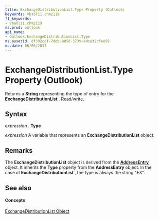 ```yaml
---
title: ExchangeDistributionList.Type Property (Outlook)
keywords: vbaol11.chm2119
f1_keywords:
- vbaol11.chm2119
ms.prod: outlook
api_name:
- Outlook.ExchangeDistributionList.Type
ms.assetid: df302cef-7dcb-805d-3739-4dce32cfee59
ms.date: 06/08/2017
---
```



# ExchangeDistributionList.Type Property (Outlook)

Returns a **String** representing the type of entry for the **[ExchangeDistributionList](exchangedistributionlist-object-outlook.md)** . Read/write.


## Syntax

 _expression_ . **Type**

 _expression_ A variable that represents an **ExchangeDistributionList** object.


## Remarks

The **ExchangeDistributionList** object is derived from the **[AddressEntry](addressentry-object-outlook.md)** object. It inherits the **Type** property from the **AddressEntry** object. In the case of **ExchangeDistributionList** , the type is always the string "EX".


## See also


#### Concepts


[ExchangeDistributionList Object](exchangedistributionlist-object-outlook.md)

